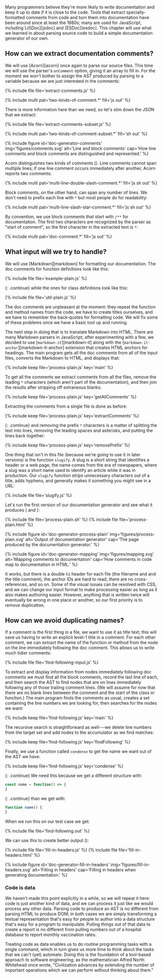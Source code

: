 ---
---

Many programmers believe they're more likely to write documentation and keep it up to date
if it is close to the code.
Tools that extract specially-formatted comments from code and turn them into documentation
have been around since at least the 1980s;
many are used for JavaScript,
including <span i="JSDoc">[JSDoc][jsdoc]</span> and <span i="ESDoc">[ESDoc][esdoc]</span>.
This chapter will use what we learned in <span x="code-generator"/> about parsing source code
to build a simple documentation generator of our own.

## How can we extract documentation comments?

We will use <span i="Acorn">[Acorn][acorn]</span> once again to parse our source files.
This time we will use the parser's `onComment` option,
giving it an array to fill in.
For the moment we won't bother to assign the <span i="abstract syntax tree">AST</span> produced by parsing to a variable
because we are just interested in the comments:

{% include file file='extract-comments.js' %}

{% include multi pat='two-kinds-of-comment.*' fill='js out' %}

There is more information here than we need,
so let's slim down the JSON that we extract:

{% include file file='extract-comments-subset.js' %}

{% include multi pat='two-kinds-of-comment-subset.*' fill='sh out' %}

{% include figure
   id='doc-generator-comments'
   img='figures/comments.svg'
   alt='Line and block comments'
   cap='How line comments and block comments are distinguished and represented.' %}

Acorn distinguishes two kinds of comments (<span f="doc-generator-comments"/>).
<span g="line_comment" i="line comment; comment!line">Line comments</span> cannot span multiple lines;
if one line comment occurs immediately after another,
Acorn reports two comments:

{% include multi pat='multi-line-double-slash-comment.*' fill='js sh out' %}

<span g="block_comment" i="block comment; comment!block">Block comments</span>,
on the other hand,
can span any number of lines.
We don't need to prefix each line with `*` but most people do for readability:

{% include multi pat='multi-line-slash-star-comment.*' fill='js sh out' %}

By convention,
we use block comments that start with `/**` for documentation.
The first two characters are recognized by the parser as "start of comment",
so the first character in the extracted text is `*`:

{% include multi pat='doc-comment.*' fill='js out' %}

## What input will we try to handle?

We will use <span i="Markdown">[Markdown][markdown]</span> for formatting our documentation.
The <span g="doc_comment" i="doc comment; comment!doc">doc comments</span> for function definitions look like this:

{% include file file='example-plain.js' %}

{: .continue}
while the ones for class definitions look like this:

{% include file file='util-plain.js' %}

The doc comments are unpleasant at the moment:
they repeat the function and method names from the code,
we have to create titles ourselves,
and we have to remember the back-quotes for formatting code.
We will fix some of these problems once we have a basic tool up and running.

The next step in doing that is to translate Markdown into HTML.
There are many <span i="Markdown!parser">Markdown parsers</span> in JavaScript;
after experimenting with a few,
we decided to use [`markdown-it`][markdown-it]
along with the [`markdown-it-anchor`][markdown-it-anchor] extension
that creates HTML anchors for headings.
The main program gets all the doc comments from all of the input files,
converts the Markdown to HTML,
and displays that:

{% include keep file='process-plain.js' key='main' %}

To get all the comments
we extract comments from all the files,
remove the leading `*` characters (which aren't part of the documentation),
and then join the results after stripping off extraneous blanks:

{% include keep file='process-plain.js' key='getAllComments' %}

Extracting the comments from a single file is done as before:

{% include keep file='process-plain.js' key='extractComments' %}

{: .continue}
and removing the prefix `*` characters is a matter of splitting the text into lines,
removing the leading spaces and asterisks,
and putting the lines back together:

{% include keep file='process-plain.js' key='removePrefix' %}

One thing that isn't in this file (because we're going to use it in later versions)
is the function `slugify`.
A <span g="slug" i="slug (unique identifier)">slug</span> is a short string that identifies a header or a web page;
the name comes from the era of newspapers,
where a slug was a short name used to identify an article while it was in production.
Our `slugify` function strips unnecessary characters out of a title,
adds hyphens,
and generally makes it something you might see in a URL:

{% include file file='slugify.js' %}

Let's run the first version of our documentation generator
and see what it produces
(<span f="doc-generator-process-plain"/> and <span f="doc-generator-mapping"/>):

{% include file file='process-plain.sh' %}
{% include file file='process-plain.html' %}

{% include figure
   id='doc-generator-process-plain'
   img='figures/process-plain.svg'
   alt='Output of documentation generator'
   cap='The page produced by the documentation generator.' %}

{% include figure
   id='doc-generator-mapping'
   img='figures/mapping.svg'
   alt='Mapping comments to documentation'
   cap='How comments in code map to documentation in HTML.' %}

It works,
but there is a double `h1` header for each file (the filename and and the title comment),
the anchor IDs are hard to read,
there are no cross-references,
and so on.
Some of the visual issues can be resolved with <span i="CSS">CSS</span>,
and we can change our input format to make processing easier
as long as it also makes authoring easier.
However,
anything that is written twice will eventually be wrong in one place or another,
so our first priority is to remove duplication.

## How can we avoid duplicating names?

If a comment is the first thing in a file,
we want to use it as title text;
this will save us having to write an explicit level-1 title in a comment.
For each other comment,
we can extract the name of the function or method
from the node on the line immediately following the doc comment.
This allows us to write much tidier comments:

{% include file file='find-following-input.js' %}

To extract and display information from nodes immediately following doc comments
we must find all the block comments,
record the last line of each,
and then search the AST to find nodes that are on lines
immediately following any of those trailing comment lines.
(We will assume for now that there are no blank lines between the comment
and the start of the class or function.)
The main program finds the comments as usual,
creates a set containing the line numbers we are looking for,
then searches for the nodes we want:

{% include keep file='find-following.js' key='main' %}

The recursive search is straightforward as well---we delete line numbers from the target set
and add nodes to the <span g="accumulator" i="Accumulator pattern; design pattern!Accumulator">accumulator</span> as we find matches:

{% include keep file='find-following.js' key='findFollowing' %}

Finally,
we use a function called `condense` to get the name we want out of the AST we have:

{% include keep file='find-following.js' key='condense' %}

{: .continue}
We need this because we get a different structure with:

```js
const name = function() => {
}
```

{: .continue}
than we get with:

```js
function name() {
}
```

When we run this on our test case we get:

{% include file file='find-following.out' %}

We can use this to create better output (<span f="doc-generator-fill-in-headers"/>):

{% include file file='fill-in-headers.js' %}
{% include file file='fill-in-headers.html' %}

{% include figure
   id='doc-generator-fill-in-headers'
   img='figures/fill-in-headers.svg'
   alt='Filling in headers'
   cap='Filling in headers when generating documentation.' %}

<div class="callout" markdown="1">

### Code is data

We haven't made this point explicitly in a while,
so we will repeat it here:
<span i="code!as data">code is just another kind of data</span>,
and we can process it just like we would process any other data.
Parsing code to produce an AST is no different from parsing HTML to produce DOM;
in both cases we are simply transforming a textual representation that's easy for people to author
into a data structure that's easy for a program to manipulate.
Pulling things out of that data to create a report
is no different from pulling numbers out of a hospital database to report monthly vaccination rates.

Treating code as data enables us to do routine programming tasks with a single command,
which in turn gives us more time to think about the tasks that we can't (yet) automate.
Doing this is the foundation of a tool-based approach to software engineering;
as the mathematician <span i="Whitehead, Alfred North">Alfred North Whitehead</span> once wrote,
"Civilization advances by extending the number of important operations which we can perform without thinking about them."

</div>
